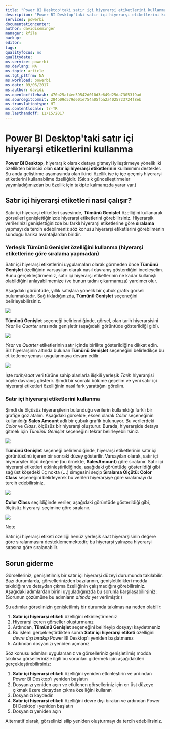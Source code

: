```yaml
---
title: "Power BI Desktop'taki satır içi hiyerarşi etiketlerini kullanma"
description: "Power BI Desktop'taki satır içi hiyerarşi etiketlerini kullanma"
services: powerbi
documentationcenter: 
author: davidiseminger
manager: kfile
backup: 
editor: 
tags: 
qualityfocus: no
qualitydate: 
ms.service: powerbi
ms.devlang: NA
ms.topic: article
ms.tgt_pltfrm: NA
ms.workload: powerbi
ms.date: 09/06/2017
ms.author: davidi
ms.openlocfilehash: 470b25af4ee59542d010d3e649d25da7305319ad
ms.sourcegitcommit: 284b09d579d601e754a05fba2a4025723724f8eb
ms.translationtype: HT
ms.contentlocale: tr-TR
ms.lasthandoff: 11/15/2017
---
```

# <a name="use-inline-hierarchy-labels-in-power-bi-desktop"></a>Power BI Desktop'taki satır içi hiyerarşi etiketlerini kullanma
**Power BI Desktop**, hiyerarşik olarak detaya gitmeyi iyileştirmeye yönelik iki özellikten birincisi olan **satır içi hiyerarşi etiketlerinin** kullanımını destekler. Şu anda geliştirme aşamasında olan ikinci özellik ise iç içe geçmiş hiyerarşi etiketlerini kullanabilme özelliğidir. (Sık sık güncelleştirmeler yayımladığımızdan bu özellik için takipte kalmanızda yarar var.)   

## <a name="how-inline-hierarchy-labels-work"></a>Satır içi hiyerarşi etiketleri nasıl çalışır?
Satır içi hiyerarşi etiketleri sayesinde, **Tümünü Genişlet** özelliğini kullanarak görselleri genişlettiğinizde hiyerarşi etiketlerini görebilirsiniz. Hiyerarşik verilerinizi genişlettiğinizde bu farklı hiyerarşi etiketlerine göre **sıralama** yapmayı da tercih edebilmeniz söz konusu hiyerarşi etiketlerini görebilmenin sunduğu harika avantajlardan biridir.

### <a name="using-the-built-in-expand-all-feature-without-sorting-by-hierarchy-labels"></a>Yerleşik Tümünü Genişlet özelliğini kullanma (hiyerarşi etiketlerine göre sıralama yapmadan)
Satır içi hiyerarşi etiketlerini uygulamaları olarak görmeden önce **Tümünü Genişlet** özelliğinin varsayılan olarak nasıl davranış gösterdiğini inceleyelim. Bunu gerçekleştirmemiz, satır içi hiyerarşi etiketlerinin ne kadar kullanışlı olabildiğini anlayabilmemize (ve bunun tadını çıkarmamıza) yardımcı olur.

Aşağıdaki görüntüde, yıllık satışlara yönelik bir çubuk grafik görseli bulunmaktadır. Sağ tıkladığınızda, **Tümünü Genişlet** seçeneğini belirleyebilirsiniz.

![](media/desktop-inline-hierarchy-labels/inlinehierarchy_4.png)

**Tümünü Genişlet** seçeneği belirlendiğinde, görsel, olan tarih hiyerarşisini *Year* ile *Quarter* arasında genişletir (aşağıdaki görüntüde gösterildiği gibi).

![](media/desktop-inline-hierarchy-labels/inlinehierarchy_5.png)

*Year* ve *Quarter* etiketlerinin satır içinde birlikte gösterildiğine dikkat edin. Siz hiyerarşinin altında bulunan **Tümünü Genişlet** seçeneğini belirledikçe bu etiketleme şeması uygulanmaya devam edilir.

![](media/desktop-inline-hierarchy-labels/inlinehierarchy_6.png)

İşte *tarih/saat* veri türüne sahip alanlarla ilişkili yerleşik *Tarih* hiyerarşisi böyle davranış gösterir. Şimdi bir sonraki bölüme geçelim ve yeni satır içi hiyerarşi etiketleri özelliğinin nasıl fark yarattığını görelim.

### <a name="using-inline-hierarchy-labels"></a>Satır içi hiyerarşi etiketlerini kullanma
Şimdi de ölçüsüz hiyerarşilerin bulunduğu verilerin kullanıldığı farklı bir grafiğe göz atalım. Aşağıdaki görselde, eksen olarak *Color* seçeneğinin kullanıldığı **Sales Amount** adlı bir çubuk grafik bulunuyor. Bu verilerdeki *Color* ve *Class*, ölçüsüz bir hiyerarşi oluşturur. Burada, hiyerarşide detaya gitmek için *Tümünü Genişlet* seçeneğini tekrar belirleyebilirsiniz.

![](media/desktop-inline-hierarchy-labels/inlinehierarchy_7.png)

**Tümünü Genişlet** seçeneği belirlendiğinde, hiyerarşi etiketlerinin satır içi görüntüsünü içeren bir sonraki düzey gösterilir. Varsayılan olarak, satır içi hiyerarşiler ölçü değerine (bu örnekte, **SalesAmount**) göre sıralanır. Satır içi hiyerarşi etiketleri etkinleştirildiğinde, aşağıdaki görüntüde gösterildiği gibi sağ üst köşedeki üç nokta (**...**) simgesini seçip **Sıralama Ölçütü: Color Class** seçeneğini belirleyerek bu verileri hiyerarşiye göre sıralamayı da tercih edebilirsiniz.

![](media/desktop-inline-hierarchy-labels/inlinehierarchy_8.png)

**Color Class** seçildiğinde veriler, aşağıdaki görüntüde gösterildiği gibi, ölçüsüz hiyerarşi seçimine göre sıralanır.

![](media/desktop-inline-hierarchy-labels/inlinehierarchy_9.png)

> [!NOTE]
> Satır içi hiyerarşi etiketi özelliği henüz yerleşik saat hiyerarşisinin değere göre sıralanmasını desteklememektedir; bu hiyerarşi yalnızca hiyerarşi sırasına göre sıralanabilir.
> 
> 

## <a name="troubleshooting"></a>Sorun giderme
Görselleriniz, genişletilmiş bir satır içi hiyerarşi düzeyi durumunda takılabilir. Bazı durumlarda, görsellerinizden bazılarının, genişletildikleri modda takıldığını ve detaydan çıkma özelliğinin çalışmadığını görebilirsiniz. Aşağıdaki adımlardan birini uyguladığınızda bu sorunla karşılaşabilirsiniz: (Sorunun çözümüne bu adımların *altında* yer verilmiştir.)

Şu adımlar görselinizin genişletilmiş bir durumda takılmasına neden olabilir:

1. **Satır içi hiyerarşi etiketi** özelliğini etkinleştirmeniz
2. Hiyerarşi içeren görseller oluşturmanız
3. Ardından, **Tümünü Genişlet** seçeneğini belirleyip dosyayı kaydetmeniz
4. Bu işlemi gerçekleştirdikten sonra **Satır içi hiyerarşi etiketi** özelliğini *devre dışı bırakıp* Power BI Desktop'ı yeniden başlatmanız
5. Ardından dosyanızı yeniden açmanız

Söz konusu adımları uygularsanız ve görselleriniz genişletilmiş modda takılırsa görsellerinizle ilgili bu sorunları gidermek için aşağıdakileri gerçekleştirebilirsiniz:

1. **Satır içi hiyerarşi etiketi** özelliğini yeniden etkinleştirin ve ardından Power BI Desktop'ı yeniden başlatın
2. Dosyanızı yeniden açın ve etkilenen görselleriniz için en üst düzeye çıkmak üzere detaydan çıkma özelliğini kullanın
3. Dosyanızı kaydedin
4. **Satır içi hiyerarşi etiketi** özelliğini devre dışı bırakın ve ardından Power BI Desktop'ı yeniden başlatın
5. Dosyanızı yeniden açın

Alternatif olarak, görselinizi silip yeniden oluşturmayı da tercih edebilirsiniz.

